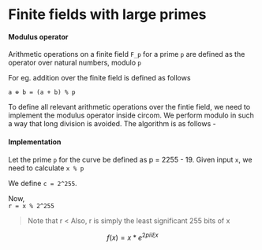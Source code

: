 # Finite fields with large primes

#### Modulus operator

Arithmetic operations on a finite field `F_p` for a prime `p` are defined as the operator over natural numbers, modulo `p`

For eg. addition over the finite field is defined as follows

`a ⊕ b = (a + b) % p`

To define all relevant arithmetic operations over the fintie field, we need to implement the modulus operator inside circom. We perform modulo in such a way that long division is avoided. The algorithm is as follows -

#### Implementation

Let the prime `p` for the curve be defined as p = 2255 - 19. Given input `x`, we need to calculate `x % p`

We define `c = 2^255`.

Now,\
`r = x % 2^255`

> Note that r <  Also, r is simply the least significant 255 bits of x

$$
f(x) = x * e^{2 pi i \xi x}
$$
